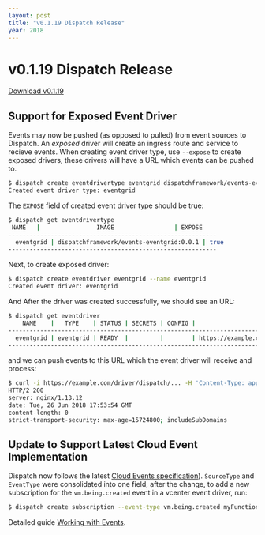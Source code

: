 ```yaml
---
layout: post
title: "v0.1.19 Dispatch Release"
year: 2018
---
```


# v0.1.19 Dispatch Release

[Download v0.1.19](https://github.com/vmware/dispatch/releases/tag/v0.1.19)


## Support for Exposed Event Driver
Events may now be pushed (as opposed to pulled) from event sources to Dispatch.  An *exposed* driver will create an ingress route and service to recieve events.
When creating event driver type, use `--expose` to create exposed drivers, these drivers will have a URL which events can be pushed to.
```bash
$ dispatch create eventdrivertype eventgrid dispatchframework/events-eventgrid:0.0.1 --expose
Created event driver type: eventgrid
```
The `EXPOSE` field of created event driver type should be true:
```bash
$ dispatch get eventdrivertype
 NAME   |                IMAGE                 | EXPOSE
-----------------------------------------------------------
  eventgrid | dispatchframework/events-eventgrid:0.0.1 | true
-----------------------------------------------------------
```
Next, to create exposed driver:
```bash
$ dispatch create eventdriver eventgrid --name eventgrid
Created event driver: eventgrid
```
And After the driver was created successfully, we should see an URL:
```bash
$ dispatch get eventdriver
    NAME    |   TYPE    | STATUS | SECRETS | CONFIG |                  URL                    | REASON
-------------------------------------------------------------------------------------------------------
  eventgrid | eventgrid | READY  |         |        | https://example.com/driver/dispatch/... |
-------------------------------------------------------------------------------------------------------
```
and we can push events to this URL which the event driver will receive and process:
```bash
$ curl -i https://example.com/driver/dispatch/... -H 'Content-Type: application/cloudevents+json' -d @event.json
HTTP/2 200
server: nginx/1.13.12
date: Tue, 26 Jun 2018 17:53:54 GMT
content-length: 0
strict-transport-security: max-age=15724800; includeSubDomains
```


## Update to Support Latest Cloud Event Implementation
Dispatch now follows the latest [Cloud Events specification](https://github.com/cloudevents/spec/blob/a12b6b618916c89bfa5595fc76732f07f89219b5/spec.md)). `SourceType` and `EventType` were consolidated into one field, after the change, to add a new subscription for the `vm.being.created` event in a vcenter event driver, run:
```bash
$ dispatch create subscription --event-type vm.being.created myFunction
```

Detailed guide [Working with Events](https://vmware.github.io/dispatch/documentation/guides/working-with-events).


